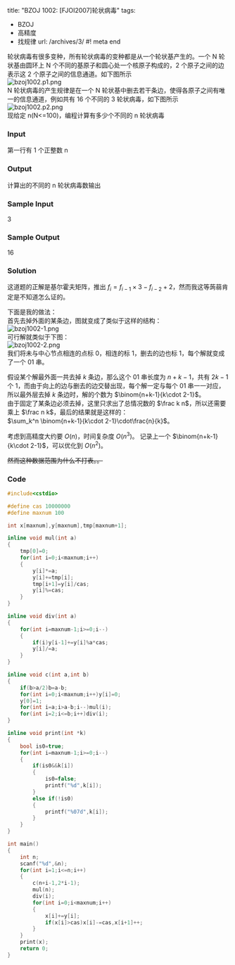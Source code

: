 title: "BZOJ 1002: [FJOI2007]轮状病毒"
tags:
  - BZOJ
  - 高精度
  - 找规律
url: /archives/3/
#! meta end

轮状病毒有很多变种，所有轮状病毒的变种都是从一个轮状基产生的。一个 N 轮状基由圆环上 N 个不同的基原子和圆心处一个核原子构成的，2 个原子之间的边表示这 2 个原子之间的信息通道。如下图所示  
![bzoj1002.p1.png](/old_uploads/2016/09/2454961388.png)  
N 轮状病毒的产生规律是在一个 N 轮状基中删去若干条边，使得各原子之间有唯一的信息通道，例如共有 16 个不同的 3 轮状病毒，如下图所示  
![bzoj1002.p2.png](/old_uploads/2016/09/212298548.png)  
现给定 n(N<=100)，编程计算有多少个不同的 n 轮状病毒

### Input
第一行有 1 个正整数 n

### Output
计算出的不同的 n 轮状病毒数输出

### Sample Input
3

### Sample Output
16

### Solution
这道题的正解是基尔霍夫矩阵，推出 $f_i=f_{i-1}\times 3-f_{i-2}+2$，然而我这等蒟蒻肯定是不知道怎么证的。

下面是我的做法：  
首先去掉外面的某条边，图就变成了类似于这样的结构：  
![bzoj1002-1.png][3]  
可行解就类似于下图：  
![bzoj1002-2.png][4]  
我们将未与中心节点相连的点标 0，相连的标 1，删去的边也标 1，每个解就变成了一个 01 串。

假设某个解最外面一共去掉 $k$ 条边，那么这个 01 串长度为 $n+k-1$，共有 $2k-1$ 个 1，而由于向上的边与删去的边交替出现，每个解一定与每个 01 串一一对应，所以最外层去掉 $k$ 条边时，解的个数为 $\binom{n+k-1}{k\cdot 2-1}$。  
由于固定了某条边必须去掉，这里只求出了总情况数的 $\frac k n$，所以还需要乘上 $\frac n k$，最后的结果就是这样的：  
$\sum_k^n \binom{n+k-1}{k\cdot 2-1}\cdot\frac{n}{k}$。

考虑到高精度大约要 $O(n)$，时间复杂度 $O(n^3)$。
记录上一个 $\binom{n+k-1}{k\cdot 2-1}$，可以优化到 $O(n^2)$。

~~然而这种数据范围为什么不打表。。~~

### Code

```c++
#include<cstdio>

#define cas 10000000
#define maxnum 100

int x[maxnum],y[maxnum],tmp[maxnum+1];

inline void mul(int a)
{
    tmp[0]=0;
    for(int i=0;i<maxnum;i++)
    {
        y[i]*=a;
        y[i]+=tmp[i];
        tmp[i+1]=y[i]/cas;
        y[i]%=cas;
    }
}

inline void div(int a)
{
    for(int i=maxnum-1;i>=0;i--)
    {
        if(i)y[i-1]+=y[i]%a*cas;
        y[i]/=a;
    }
}

inline void c(int a,int b)
{
    if(b>a/2)b=a-b;
    for(int i=0;i<maxnum;i++)y[i]=0;
    y[0]=1;
    for(int i=a;i>a-b;i--)mul(i);
    for(int i=2;i<=b;i++)div(i);
}

inline void print(int *k)
{
    bool is0=true;
    for(int i=maxnum-1;i>=0;i--)
    {
        if(is0&&k[i])
        {
            is0=false;
            printf("%d",k[i]);
        }
        else if(!is0)
        {
            printf("%07d",k[i]);
        }
    }
}

int main()
{
    int n;
    scanf("%d",&n);
    for(int i=1;i<=n;i++)
    {
        c(n+i-1,2*i-1);
        mul(n);
        div(i);
        for(int i=0;i<maxnum;i++)
        {
            x[i]+=y[i];
            if(x[i]>cas)x[i]-=cas,x[i+1]++;
        }
    }
    print(x);
    return 0;
}
```

[1]: /old_uploads/2016/09/2454961388.png
[2]: /old_uploads/2016/09/212298548.png
[3]: /old_uploads/2016/09/3955661276.png
[4]: /old_uploads/2016/09/3098156740.png
[5]: /old_uploads/2016/09/1992184554.gif
[6]: /old_uploads/2016/09/1288349390.gif
[7]: /old_uploads/2016/09/1992184554.gif
